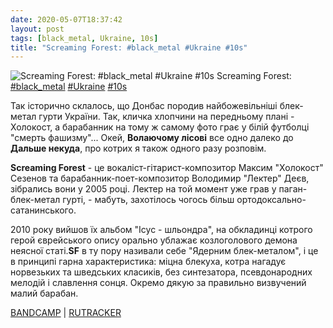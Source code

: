 ```yaml
---
date: 2020-05-07T18:37:42
layout: post
tags: [black_metal, Ukraine, 10s]
title: "Screaming Forest: #black_metal #Ukraine #10s"
---
```

![Screaming Forest: #black_metal #Ukraine #10s](https://res.cloudinary.com/vast-space-unexplored/image/upload/photos/photo_960_07-05-2020_18-37-42.jpg)
Screaming Forest: [#black_metal](/tags/#black_metal) [#Ukraine](/tags/#Ukraine) [#10s](/tags/#10s)

Так історично склалось, що Донбас породив найбожевільніші блек-метал гурти України. Так, кличка хлопчини на передньому плані - Холокост, а барабанник на тому ж самому фото грає у білій футболці &quot;смерть фашизму&quot;... Окей, **Волаючому лісові** все одно далеко до **Дальше некуда**, про котрих я також одного разу розповім.

**Screaming Forest** - це вокаліст-гітарист-композитор Максим &quot;Холокост&quot; Сезенов та барабанник-поет-композитор Володимир &quot;Лектер&quot; Деєв, зібрались вони у 2005 році. Лектер на той момент уже грав у паган-блек-метал гурті, - мабуть, захотілось чогось більш ортодоксально-сатанинського.

2010 року вийшов їх альбом &quot;Ісус - шльондра&quot;, на обкладинці котрого герой єврейського опису орально ублажає козлоголового демона неясної статі.**SF** в ту пору називали себе &quot;Ядерним блек-металом&quot;, і це в принципі гарна характеристика: міцна блекуха, котра нагадує норвезьких та шведських класиків, без синтезатора, псевдонародних мелодій і славлення сонця. Окремо дякую за правильно визвучений малий барабан.

[BANDCAMP](https://morehate.bandcamp.com/album/jesus-whore) \| [RUTRACKER](https://rutracker.org/forum/viewtopic.php?t=3834355)